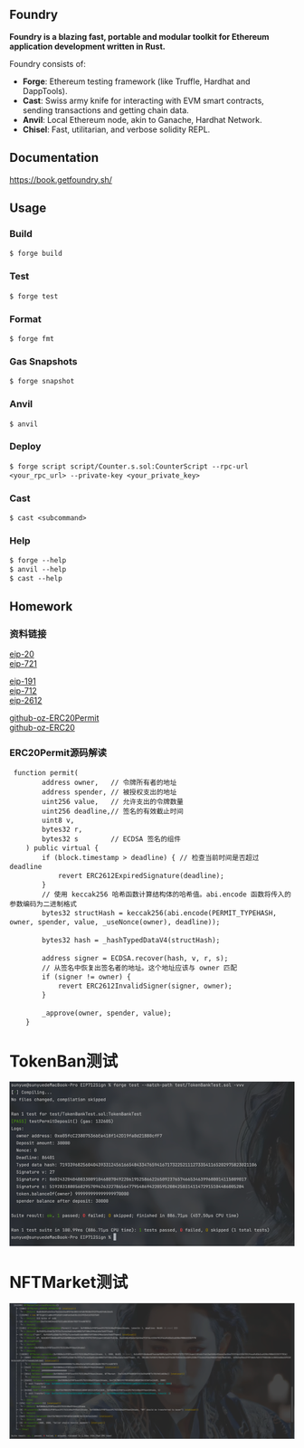 ## Foundry

**Foundry is a blazing fast, portable and modular toolkit for Ethereum application development written in Rust.**

Foundry consists of:

-   **Forge**: Ethereum testing framework (like Truffle, Hardhat and DappTools).
-   **Cast**: Swiss army knife for interacting with EVM smart contracts, sending transactions and getting chain data.
-   **Anvil**: Local Ethereum node, akin to Ganache, Hardhat Network.
-   **Chisel**: Fast, utilitarian, and verbose solidity REPL.

## Documentation

https://book.getfoundry.sh/

## Usage

### Build

```shell
$ forge build
```

### Test

```shell
$ forge test
```

### Format

```shell
$ forge fmt
```

### Gas Snapshots

```shell
$ forge snapshot
```

### Anvil

```shell
$ anvil
```

### Deploy

```shell
$ forge script script/Counter.s.sol:CounterScript --rpc-url <your_rpc_url> --private-key <your_private_key>
```

### Cast

```shell
$ cast <subcommand>
```

### Help

```shell
$ forge --help
$ anvil --help
$ cast --help
```

## Homework

### 资料链接

[eip-20](https://eips.ethereum.org/EIPS/eip-20)   
[eip-721](https://eips.ethereum.org/EIPS/eip-721)   

[eip-191](https://eips.ethereum.org/EIPS/eip-191)   
[eip-712](https://eips.ethereum.org/EIPS/eip-712)   
[eip-2612](https://eips.ethereum.org/EIPS/eip-2612)


[github-oz-ERC20Permit](https://github.com/OpenZeppelin/openzeppelin-contracts/blob/master/contracts/token/ERC20/extensions/ERC20Permit.sol)    
[github-oz-ERC20](https://github.com/OpenZeppelin/openzeppelin-contracts/blob/master/contracts/token/ERC20/ERC20.sol)

### ERC20Permit源码解读

```solidity
 function permit(
        address owner,   // 令牌所有者的地址
        address spender, // 被授权支出的地址
        uint256 value,   // 允许支出的令牌数量
        uint256 deadline,// 签名的有效截止时间
        uint8 v,         
        bytes32 r,
        bytes32 s        // ECDSA 签名的组件
    ) public virtual {
        if (block.timestamp > deadline) { // 检查当前时间是否超过 deadline
            revert ERC2612ExpiredSignature(deadline);
        }
        // 使用 keccak256 哈希函数计算结构体的哈希值。abi.encode 函数将传入的参数编码为二进制格式 
        bytes32 structHash = keccak256(abi.encode(PERMIT_TYPEHASH, owner, spender, value, _useNonce(owner), deadline));

        bytes32 hash = _hashTypedDataV4(structHash);

        address signer = ECDSA.recover(hash, v, r, s);
        // 从签名中恢复出签名者的地址。这个地址应该与 owner 匹配
        if (signer != owner) {
            revert ERC2612InvalidSigner(signer, owner);
        }

        _approve(owner, spender, value);
    }
```
# TokenBan测试
![img.png](img.png)

# NFTMarket测试
![img_2.png](img_2.png)
